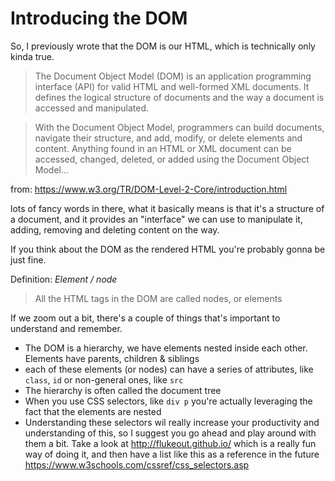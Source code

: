 # Introducing the DOM

So, I previously wrote that the DOM is our HTML, which is technically only kinda true.

> The Document Object Model (DOM) is an application programming interface (API) for valid HTML and well-formed XML documents. 
> It defines the logical structure of documents and the way a document is accessed and manipulated. 

> With the Document Object Model, programmers can build documents, navigate their structure, and add, modify, or delete elements and content. 
> Anything found in an HTML or XML document can be accessed, changed, deleted, or added using the Document Object Model...

from: https://www.w3.org/TR/DOM-Level-2-Core/introduction.html

lots of fancy words in there, what it basically means is that it's a structure of a document, and it provides an "interface" we can use to manipulate it, adding, removing and deleting content on the way. 

If you think about the DOM as the rendered HTML you're probably gonna be just fine.

Definition: *Element / node*

> All the HTML tags in the DOM are called nodes, or elements

If we zoom out a bit, there's a couple of things that's important to understand and remember.
* The DOM is a hierarchy, we have elements nested inside each other. Elements have parents, children & siblings
* each of these elements (or nodes) can have a series of attributes, like `class`, `id` or non-general ones, like `src` 
* The hierarchy is often called the document tree
* When you use CSS selectors, like `div p` you're actually leveraging the fact that the elements are nested
* Understanding these selectors wil really increase your productivity and understanding of this, so I suggest you go ahead and play around with them a bit.
Take a look at http://flukeout.github.io/ which is a really fun way of doing it, and then have a list like this as a reference in the future https://www.w3schools.com/cssref/css_selectors.asp
